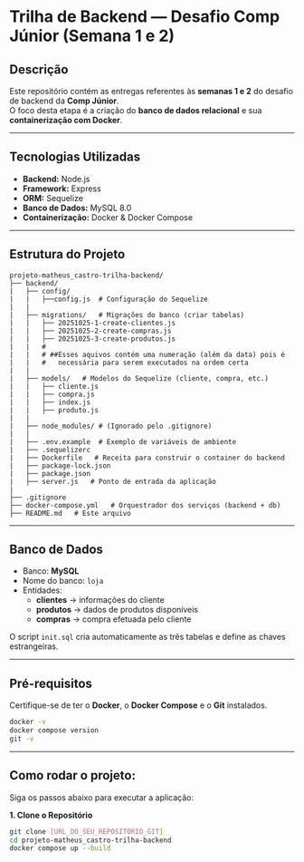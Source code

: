 # Trilha de Backend — Desafio Comp Júnior (Semana 1 e 2)

## Descrição
Este repositório contém as entregas referentes às **semanas 1 e 2** do desafio de backend da **Comp Júnior**.  
O foco desta etapa é a criação do **banco de dados relacional** e sua **containerização com Docker**.

---

## Tecnologias Utilizadas

* **Backend:** Node.js
* **Framework:** Express
* **ORM:** Sequelize
* **Banco de Dados:** MySQL 8.0
* **Containerização:** Docker & Docker Compose

---

## Estrutura do Projeto

```text
projeto-matheus_castro-trilha-backend/
├── backend/
|   ├── config/
|   |   ├──config.js  # Configuração do Sequelize
|   |
|   ├── migrations/   # Migrações do banco (criar tabelas)
|   |   ├── 20251025-1-create-clientes.js 
|   |   ├── 20251025-2-create-compras.js
|   |   ├── 20251025-3-create-produtos.js
|   |   #
|   |   # ##Esses aquivos contém uma numeração (além da data) pois é 
|   |   #   necessária para serem executados na ordem certa 
|   |
|   ├── models/   # Modelos do Sequelize (cliente, compra, etc.)
|   |   ├── cliente.js
|   |   ├── compra.js
|   |   ├── index.js
|   |   ├── produto.js
|   |
|   ├── node_modules/ # (Ignorado pelo .gitignore)
|   |
|   ├── .env.example  # Exemplo de variáveis de ambiente
|   ├── .sequelizerc
|   ├── Dockerfile   # Receita para construir o container do backend
|   ├── package-lock.json
|   ├── package.json
|   ├── server.js   # Ponto de entrada da aplicação
|
├── .gitignore
├── docker-compose.yml   # Orquestrador dos serviços (backend + db)
├── README.md   # Este arquivo
```

---

## Banco de Dados
- Banco: **MySQL**
- Nome do banco: `loja`
- Entidades:
  - **clientes** → informações do cliente  
  - **produtos** → dados de produtos disponíveis  
  - **compras** → compra efetuada pelo cliente

O script `init.sql` cria automaticamente as três tabelas e define as chaves estrangeiras.

---

## Pré-requisitos

Certifique-se de ter o **Docker**, o **Docker Compose** e o **Git** instalados.
   ```bash
   docker -v
   docker compose version
   git -v
   ```
---

## Como rodar o projeto:

Siga os passos abaixo para executar a aplicação:

**1. Clone o Repositório**
```bash
git clone [URL_DO_SEU_REPOSITÓRIO_GIT]
cd projeto-matheus_castro-trilha-backend
docker compose up --build